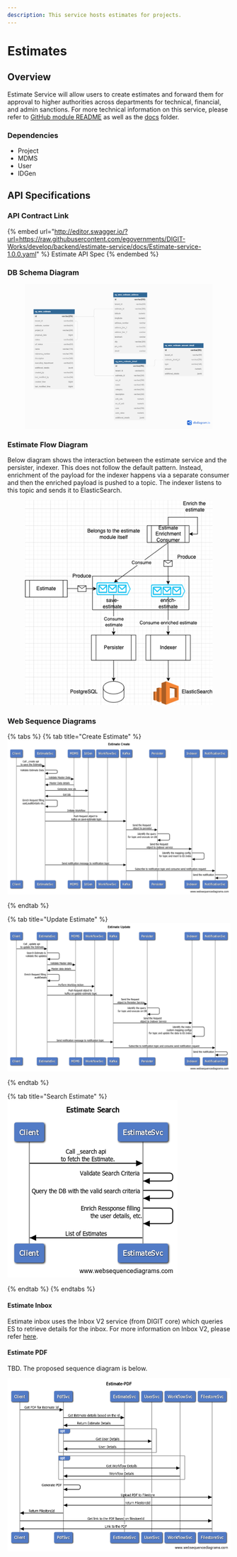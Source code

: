 ```yaml
---
description: This service hosts estimates for projects.
---
```


# Estimates

## Overview

Estimate Service will allow users to create estimates and forward them for approval to higher authorities across departments for technical, financial, and admin sanctions. For more technical information on this service, please refer to [GitHub module README](https://github.com/egovernments/DIGIT-Works/tree/develop/backend/estimate-service) as well as the [docs](https://github.com/egovernments/DIGIT-Works/tree/develop/backend/estimate-service/docs) folder.

### Dependencies

* Project
* MDMS
* User
* IDGen

## API Specifications

### API Contract Link

{% embed url="http://editor.swagger.io/?url=https://raw.githubusercontent.com/egovernments/DIGIT-Works/develop/backend/estimate-service/docs/Estimate-service-1.0.0.yaml" %}
Estimate API Spec
{% endembed %}

### DB Schema Diagram

<figure><img src="https://github.com/egovernments/DIGIT-Works/blob/develop/backend/estimate-service/docs/diagrams/DB_Schema_Estimat-%20Service.png?raw=true" alt=""><figcaption></figcaption></figure>

### Estimate Flow Diagram

Below diagram shows the interaction between the estimate service and the persister, indexer. This does not follow the default pattern. Instead, enrichment of the payload for the indexer happens via a separate consumer and then the enriched payload is pushed to a topic. The indexer listens to this topic and sends it to ElasticSearch.&#x20;

<figure><img src="https://github.com/egovernments/DIGIT-Works/blob/develop/backend/estimate-service/docs/diagrams/EstimateFlowDiagram.png?raw=true" alt=""><figcaption></figcaption></figure>

### Web Sequence Diagrams

{% tabs %}
{% tab title="Create Estimate" %}
![](<../../../../.gitbook/assets/Estimate Create.png>)


{% endtab %}

{% tab title="Update Estimate" %}
![](<../../../../.gitbook/assets/Estimate Update.png>)


{% endtab %}

{% tab title="Search Estimate" %}
![](<../../../../.gitbook/assets/Estimate Search.png>)


{% endtab %}
{% endtabs %}

#### Estimate Inbox

Estimate inbox uses the Inbox V2 service (from DIGIT core) which queries ES to retrieve details for the inbox. For more information on Inbox V2, please refer [here](https://digit-discuss.atlassian.net/wiki/spaces/DD/pages/2289271031/Event+based+inbox).&#x20;

#### Estimate PDF

TBD. The proposed sequence diagram is below.

![](../../../../.gitbook/assets/Estimate-PDF.png)



